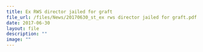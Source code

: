 ```yaml
---
title: Ex RWS director jailed for graft
file_url: /files/News/20170630_st_ex rws director jailed for graft.pdf
date: 2017-06-30
layout: file
description: ""
image: ""
---
```


